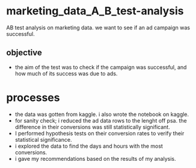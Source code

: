# marketing_data_A_B_test-analysis
AB test analysis on marketing data. we want to see if an ad campaign was successful.

## objective
- the aim of the test was to check if the campaign was successful, and how much of its success was due to ads.

# processes
- the data was gotten from kaggle. i also wrote the notebook on kaggle.
- for sanity check; i reduced the ad data rows to the lenght off psa. the difference in their conversions was still statistically significant.
- I performed hypothesis tests on their conversion rates to verify their statistical significance.
- i explored the data to find the days and hours with the most conversions.
- i gave my recommendations based on the results of my analysis.
